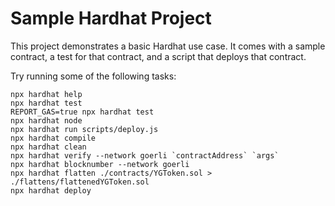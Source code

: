 # Sample Hardhat Project

This project demonstrates a basic Hardhat use case. It comes with a sample contract, a test for that contract, and a script that deploys that contract.

Try running some of the following tasks:

```shell
npx hardhat help
npx hardhat test
REPORT_GAS=true npx hardhat test
npx hardhat node
npx hardhat run scripts/deploy.js
npx hardhat compile
npx hardhat clean
npx hardhat verify --network goerli `contractAddress` `args`
npx hardhat blocknumber --network goerli
npx hardhat flatten ./contracts/YGToken.sol > ./flattens/flattenedYGToken.sol
npx hardhat deploy
```
